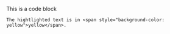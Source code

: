This is a code block

```
The hightlighted text is in <span style="background-color: yellow">yellow</span>.
```
